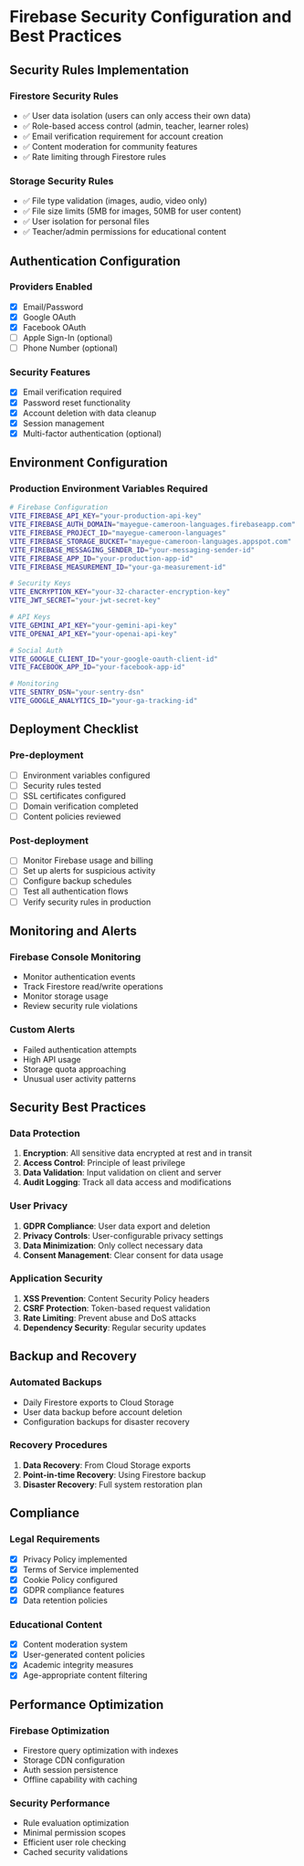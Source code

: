 # Firebase Security Configuration and Best Practices

## Security Rules Implementation

### Firestore Security Rules
- ✅ User data isolation (users can only access their own data)
- ✅ Role-based access control (admin, teacher, learner roles)
- ✅ Email verification requirement for account creation
- ✅ Content moderation for community features
- ✅ Rate limiting through Firestore rules

### Storage Security Rules
- ✅ File type validation (images, audio, video only)
- ✅ File size limits (5MB for images, 50MB for user content)
- ✅ User isolation for personal files
- ✅ Teacher/admin permissions for educational content

## Authentication Configuration

### Providers Enabled
- [x] Email/Password
- [x] Google OAuth
- [x] Facebook OAuth
- [ ] Apple Sign-In (optional)
- [ ] Phone Number (optional)

### Security Features
- [x] Email verification required
- [x] Password reset functionality
- [x] Account deletion with data cleanup
- [x] Session management
- [x] Multi-factor authentication (optional)

## Environment Configuration

### Production Environment Variables Required
```bash
# Firebase Configuration
VITE_FIREBASE_API_KEY="your-production-api-key"
VITE_FIREBASE_AUTH_DOMAIN="mayegue-cameroon-languages.firebaseapp.com"
VITE_FIREBASE_PROJECT_ID="mayegue-cameroon-languages"
VITE_FIREBASE_STORAGE_BUCKET="mayegue-cameroon-languages.appspot.com"
VITE_FIREBASE_MESSAGING_SENDER_ID="your-messaging-sender-id"
VITE_FIREBASE_APP_ID="your-production-app-id"
VITE_FIREBASE_MEASUREMENT_ID="your-ga-measurement-id"

# Security Keys
VITE_ENCRYPTION_KEY="your-32-character-encryption-key"
VITE_JWT_SECRET="your-jwt-secret-key"

# API Keys
VITE_GEMINI_API_KEY="your-gemini-api-key"
VITE_OPENAI_API_KEY="your-openai-api-key"

# Social Auth
VITE_GOOGLE_CLIENT_ID="your-google-oauth-client-id"
VITE_FACEBOOK_APP_ID="your-facebook-app-id"

# Monitoring
VITE_SENTRY_DSN="your-sentry-dsn"
VITE_GOOGLE_ANALYTICS_ID="your-ga-tracking-id"
```

## Deployment Checklist

### Pre-deployment
- [ ] Environment variables configured
- [ ] Security rules tested
- [ ] SSL certificates configured
- [ ] Domain verification completed
- [ ] Content policies reviewed

### Post-deployment
- [ ] Monitor Firebase usage and billing
- [ ] Set up alerts for suspicious activity
- [ ] Configure backup schedules
- [ ] Test all authentication flows
- [ ] Verify security rules in production

## Monitoring and Alerts

### Firebase Console Monitoring
- Monitor authentication events
- Track Firestore read/write operations
- Monitor storage usage
- Review security rule violations

### Custom Alerts
- Failed authentication attempts
- High API usage
- Storage quota approaching
- Unusual user activity patterns

## Security Best Practices

### Data Protection
1. **Encryption**: All sensitive data encrypted at rest and in transit
2. **Access Control**: Principle of least privilege
3. **Data Validation**: Input validation on client and server
4. **Audit Logging**: Track all data access and modifications

### User Privacy
1. **GDPR Compliance**: User data export and deletion
2. **Privacy Controls**: User-configurable privacy settings
3. **Data Minimization**: Only collect necessary data
4. **Consent Management**: Clear consent for data usage

### Application Security
1. **XSS Prevention**: Content Security Policy headers
2. **CSRF Protection**: Token-based request validation
3. **Rate Limiting**: Prevent abuse and DoS attacks
4. **Dependency Security**: Regular security updates

## Backup and Recovery

### Automated Backups
- Daily Firestore exports to Cloud Storage
- User data backup before account deletion
- Configuration backups for disaster recovery

### Recovery Procedures
1. **Data Recovery**: From Cloud Storage exports
2. **Point-in-time Recovery**: Using Firestore backup
3. **Disaster Recovery**: Full system restoration plan

## Compliance

### Legal Requirements
- [x] Privacy Policy implemented
- [x] Terms of Service implemented
- [x] Cookie Policy configured
- [x] GDPR compliance features
- [x] Data retention policies

### Educational Content
- [x] Content moderation system
- [x] User-generated content policies
- [x] Academic integrity measures
- [x] Age-appropriate content filtering

## Performance Optimization

### Firebase Optimization
- Firestore query optimization with indexes
- Storage CDN configuration
- Auth session persistence
- Offline capability with caching

### Security Performance
- Rule evaluation optimization
- Minimal permission scopes
- Efficient user role checking
- Cached security validations